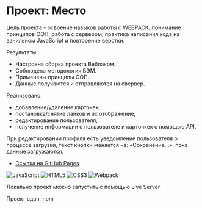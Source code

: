 # Проект: Место

Цель проекта - освоение навыков работы с WEBPACK, понимание принципов ООП, работа с сервером, практика написания кода на ванильном JavaScript и повторение верстки.

Результаты:
- Настроена сборка проекта Вебпаком. 
- Соблюдена методология БЭМ. 
- Применены принципы ООП. 
- Данные получаются и отправляются на свервер.

Реализовано: 
- добавление/удаление карточек, 
- постановка/снятие лайков и их отображение,
- редактирование пользователя, 
- получение информации о пользователе и карточкек с помощью API.


При редактировании профиля есть уведомление пользователя о процессе загрузки, текст кнопки меняется на: «Сохранение...», пока данные загружаются.
* [Ссылка на GitHub Pages](https://antonovkae.github.io/mesto/index.html)

![JavaScript](https://img.shields.io/badge/javascript-%23323330.svg?style=for-the-badge&logo=javascript&logoColor=%23F7DF1E) ![HTML5](https://img.shields.io/badge/html5-%23E34F26.svg?style=for-the-badge&logo=html5&logoColor=white) ![CSS3](https://img.shields.io/badge/css3-%231572B6.svg?style=for-the-badge&logo=css3&logoColor=white) ![Webpack](https://img.shields.io/badge/webpack-%238DD6F9.svg?style=for-the-badge&logo=webpack&logoColor=black)

Локально проект можно запустить с помощью Live Server

Проект сдан.
npm -
